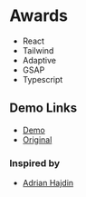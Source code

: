 # Awards

- React
- Tailwind
- Adaptive
- GSAP
- Typescript

## Demo Links
- [Demo](https://AndriiZakharenko.github.io/awards/)
- [Original](https://zentry.com/)

### Inspired by 
- [Adrian Hajdin](https://github.com/adrianhajdin)
